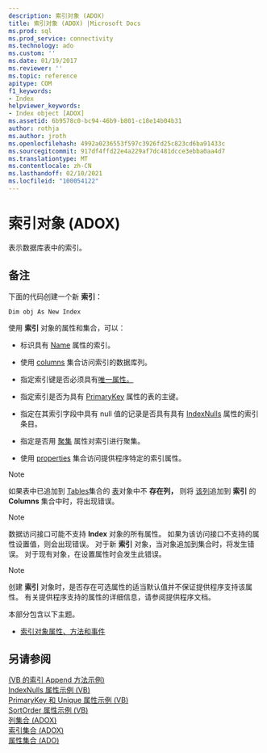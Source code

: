 ```yaml
---
description: 索引对象 (ADOX)
title: 索引对象 (ADOX) |Microsoft Docs
ms.prod: sql
ms.prod_service: connectivity
ms.technology: ado
ms.custom: ''
ms.date: 01/19/2017
ms.reviewer: ''
ms.topic: reference
apitype: COM
f1_keywords:
- Index
helpviewer_keywords:
- Index object [ADOX]
ms.assetid: 6b9578c0-bc94-46b9-b801-c18e14b04b31
author: rothja
ms.author: jroth
ms.openlocfilehash: 4992a0236553f597c3926fd25c823cd6ba91433c
ms.sourcegitcommit: 917df4ffd22e4a229af7dc481dcce3ebba0aa4d7
ms.translationtype: MT
ms.contentlocale: zh-CN
ms.lasthandoff: 02/10/2021
ms.locfileid: "100054122"
---
```

# <a name="index-object-adox"></a>索引对象 (ADOX)
表示数据库表中的索引。  
  
## <a name="remarks"></a>备注  
 下面的代码创建一个新 **索引**：  
  
```  
Dim obj As New Index  
```  
  
 使用 **索引** 对象的属性和集合，可以：  
  
-   标识具有 [Name](./name-property-adox.md) 属性的索引。  
  
-   使用 [columns](./columns-collection-adox.md) 集合访问索引的数据库列。  
  
-   指定索引键是否必须具有[唯一属性。](./unique-property-adox.md)  
  
-   指定索引是否为具有 [PrimaryKey](./primarykey-property-adox.md) 属性的表的主键。  
  
-   指定在其索引字段中具有 null 值的记录是否具有具有 [IndexNulls](./indexnulls-property-adox.md) 属性的索引条目。  
  
-   指定是否用 [聚集](./clustered-property-adox.md) 属性对索引进行聚集。  
  
-   使用 [properties](../ado-api/properties-collection-ado.md) 集合访问提供程序特定的索引属性。  
  
> [!NOTE]
>  如果表中已追加到 [Tables](./tables-collection-adox.md)集合的 [表](./table-object-adox.md)对象中不 **存在列，** 则将 [该列](./column-object-adox.md)追加到 **索引** 的 **Columns** 集合中时，将出现错误。  
  
> [!NOTE]
>  数据访问接口可能不支持 **Index** 对象的所有属性。 如果为该访问接口不支持的属性设置值，则会出现错误。 对于新 **索引** 对象，当对象追加到集合时，将发生错误。 对于现有对象，在设置属性时会发生此错误。  
  
> [!NOTE]
>  创建 **索引** 对象时，是否存在可选属性的适当默认值并不保证提供程序支持该属性。 有关提供程序支持的属性的详细信息，请参阅提供程序文档。  
  
 本部分包含以下主题。  
  
-   [索引对象属性、方法和事件](./index-object-properties-methods-and-events.md)  
  
## <a name="see-also"></a>另请参阅  
 [ (VB 的索引 Append 方法示例) ](./indexes-append-method-example-vb.md)   
 [IndexNulls 属性示例 (VB) ](./indexnulls-property-example-vb.md)   
 [PrimaryKey 和 Unique 属性示例 (VB) ](./primarykey-and-unique-properties-example-vb.md)   
 [SortOrder 属性示例 (VB) ](./sortorder-property-example-vb.md)   
 [列集合 (ADOX) ](./columns-collection-adox.md)   
 [索引集合 (ADOX) ](./indexes-collection-adox.md)   
 [属性集合 (ADO)](../ado-api/properties-collection-ado.md)